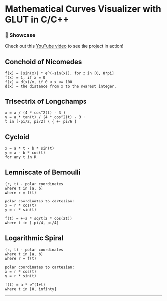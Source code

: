 # Mathematical Curves Visualizer with GLUT in C/C++

### 🎥 Showcase
Check out this [YouTube video](https://www.youtube.com/watch?v=Hz8D1atjipE&list=PL-j3UE1st04BZqRXq6eUBHpovhKjA1kiX&index=2&ab_channel=dragosel505) to see the project in action!


## Conchoid of Nicomedes

```
f(x) = |sin(x)| * e^(-sin(x)), for x in [0, 8*pi]
f(x) = 1, if x = 0
f(x) = d(x)/x, if 0 < x <= 100
d(x) = the distance from x to the nearest integer.
```

## Trisectrix of Longchamps

```
x = a / (4 * cos^2(t) - 3 )
y = a * tan(t) / (4 * cos^2(t) - 3 )
t in [-pi/2, pi/2] \ { +- pi/6 }
```

## Cycloid

```
x = a * t - b * sin(t)
y = a - b * cos(t)
for any t in R
```

## Lemniscate of Bernoulli

```
(r, t) - polar coordinates
where t in [a, b]
where r = f(t)

polar coordinates to cartesian:
x = r * cos(t)
y = r * sin(t)

f(t) = +-a * sqrt(2 * cos(2t))
where t in [-pi/4, pi/4]
```

## Logarithmic Spiral

```
(r, t) - polar coordinates
where t in [a, b]
where r = f(t)

polar coordinates to cartesian:
x = r * cos(t)
y = r * sin(t)

f(t) = a * e^(1+t)
where t in [0, infinty]
```

****
